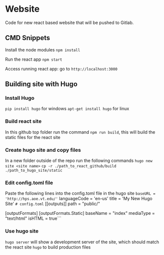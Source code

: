 # Website

Code for new react based website that will be pushed to Gitlab.

## CMD Snippets

Install the node modules
```npm install```

Run the react app
```npm start```

Access running react app: go to ```http://localhost:3000```

## Building site with Hugo

### Install Hugo

```pip install hugo``` for windows
```apt-get install hugo``` for linux

### Build react site

In this github top folder run the command ```npm run build```, this will build the static files for the react site

### Create hugo site and copy files

In a new folder outside of the repo run the following commands
```hugo new site <site name>```
```cp -r ./path_to_react_github/build ./path_to_hugo_site/static```

### Edit config.toml file

Paste the following lines into the config.toml file in the hugo site
```baseURL = 'http://hps.aoe.vt.edu/'```
languageCode = 'en-us'
title = 'My New Hugo Site'
```# config.toml```
[[outputs]]
path = "public/"

[outputFormats]
[outputFormats.Static]
  baseName = "index"
  mediaType = "text/html"
  isHTML = true```

### Use hugo site

```hugo server``` will show a development server of the site, which should match the react site
```hugo``` to build production files
